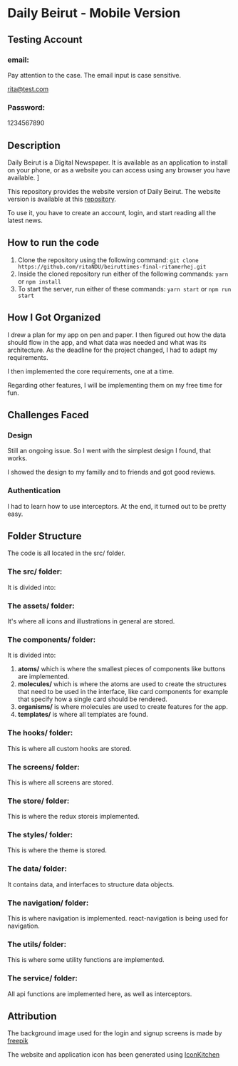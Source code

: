 # Daily Beirut - Mobile Version

## Testing Account

### email:

Pay attention to the case. The email input is case sensitive.

rita@test.com

### Password:

1234567890

## Description

Daily Beirut is a Digital Newspaper. It is available as an application to install on your phone, or as a website you can access using any browser you have available. ]

This repository provides the website version of Daily Beirut.
The website version is available at this [repository](https://github.com/ritaNDU/dailybeirut-final-web-ritamerhej).

To use it, you have to create an account, login, and start reading all the latest news.

## How to run the code

1. Clone the repository using the following command:
   `git clone https://github.com/ritaNDU/beiruttimes-final-ritamerhej.git`
2. Inside the cloned repository run either of the following commands:
   `yarn` or `npm install`
3. To start the server, run either of these commands:
   `yarn start` or `npm run start`

## How I Got Organized

I drew a plan for my app on pen and paper. I then figured out how the data should flow in the app, and what data was needed and what was its architecture. As the deadline for the project changed, I had to adapt my requirements.

I then implemented the core requirements, one at a time.

Regarding other features, I will be implementing them on my free time for fun.

## Challenges Faced

### Design

Still an ongoing issue. So I went with the simplest design I found, that works.

I showed the design to my familly and to friends and got good reviews.

### Authentication

I had to learn how to use interceptors. At the end, it turned out to be pretty easy.

## Folder Structure

The code is all located in the src/ folder.

### The src/ folder:

It is divided into:

### The assets/ folder:

It's where all icons and illustrations in general are stored.

### The components/ folder:

It is divided into:

1. **atoms/** which is where the smallest pieces of components like buttons are implemented.
2. **molecules/** which is where the atoms are used to create the structures that need to be used in the interface, like card components for example that specify how a single card should be rendered.
3. **organisms/** is where molecules are used to create features for the app.
4. **templates/** is where all templates are found.

### The hooks/ folder:

This is where all custom hooks are stored.

### The screens/ folder:

This is where all screens are stored.

### The store/ folder:

This is where the redux storeis implemented.

### The styles/ folder:

This is where the theme is stored.

### The data/ folder:

It contains data, and interfaces to structure data objects.

### The navigation/ folder:

This is where navigation is implemented. react-navigation is being used for navigation.

### The utils/ folder:

This is where some utility functions are implemented.

### The service/ folder:

All api functions are implemented here, as well as interceptors.

## Attribution

The background image used for the login and signup screens is made by [freepik](https://www.freepik.com/free-photo/old-texture-newspapers-stack-arrangement_23994263.htm#fromView=search&page=1&position=46&uuid=331635b2-2b2f-42bd-8c4e-cff0f529397f)

The website and application icon has been generated using [IconKitchen](https://icon.kitchen/)
